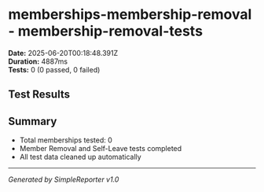 # memberships-membership-removal - membership-removal-tests

**Date:** 2025-06-20T00:18:48.391Z  
**Duration:** 4887ms  
**Tests:** 0 (0 passed, 0 failed)

## Test Results



## Summary

- Total memberships tested: 0
- Member Removal and Self-Leave tests completed
- All test data cleaned up automatically

---
*Generated by SimpleReporter v1.0*
